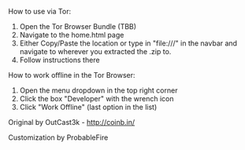 How to use via Tor:

1. Open the Tor Browser Bundle (TBB)
2. Navigate to the home.html page
  1. Either Copy/Paste the location or type in "file:///" in the navbar and navigate to wherever you extracted the .zip to.
3. Follow instructions there

How to work offline in the Tor Browser:

1. Open the menu dropdown in the top right corner
2. Click the box "Developer" with the wrench icon
3. Click "Work Offline" (last option in the list)


Original by OutCast3k - http://coinb.in/

Customization by ProbableFire
